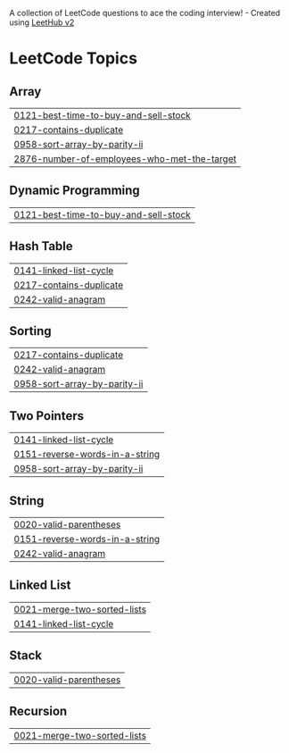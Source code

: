 A collection of LeetCode questions to ace the coding interview! - Created using [LeetHub v2](https://github.com/arunbhardwaj/LeetHub-2.0)
<!---LeetCode Topics Start-->
# LeetCode Topics
## Array
|  |
| ------- |
| [0121-best-time-to-buy-and-sell-stock](https://github.com/abhishekdk62/LEETCODE_ABHISHEK/tree/master/0121-best-time-to-buy-and-sell-stock) |
| [0217-contains-duplicate](https://github.com/abhishekdk62/LEETCODE_ABHISHEK/tree/master/0217-contains-duplicate) |
| [0958-sort-array-by-parity-ii](https://github.com/abhishekdk62/LEETCODE_ABHISHEK/tree/master/0958-sort-array-by-parity-ii) |
| [2876-number-of-employees-who-met-the-target](https://github.com/abhishekdk62/LEETCODE_ABHISHEK/tree/master/2876-number-of-employees-who-met-the-target) |
## Dynamic Programming
|  |
| ------- |
| [0121-best-time-to-buy-and-sell-stock](https://github.com/abhishekdk62/LEETCODE_ABHISHEK/tree/master/0121-best-time-to-buy-and-sell-stock) |
## Hash Table
|  |
| ------- |
| [0141-linked-list-cycle](https://github.com/abhishekdk62/LEETCODE_ABHISHEK/tree/master/0141-linked-list-cycle) |
| [0217-contains-duplicate](https://github.com/abhishekdk62/LEETCODE_ABHISHEK/tree/master/0217-contains-duplicate) |
| [0242-valid-anagram](https://github.com/abhishekdk62/LEETCODE_ABHISHEK/tree/master/0242-valid-anagram) |
## Sorting
|  |
| ------- |
| [0217-contains-duplicate](https://github.com/abhishekdk62/LEETCODE_ABHISHEK/tree/master/0217-contains-duplicate) |
| [0242-valid-anagram](https://github.com/abhishekdk62/LEETCODE_ABHISHEK/tree/master/0242-valid-anagram) |
| [0958-sort-array-by-parity-ii](https://github.com/abhishekdk62/LEETCODE_ABHISHEK/tree/master/0958-sort-array-by-parity-ii) |
## Two Pointers
|  |
| ------- |
| [0141-linked-list-cycle](https://github.com/abhishekdk62/LEETCODE_ABHISHEK/tree/master/0141-linked-list-cycle) |
| [0151-reverse-words-in-a-string](https://github.com/abhishekdk62/LEETCODE_ABHISHEK/tree/master/0151-reverse-words-in-a-string) |
| [0958-sort-array-by-parity-ii](https://github.com/abhishekdk62/LEETCODE_ABHISHEK/tree/master/0958-sort-array-by-parity-ii) |
## String
|  |
| ------- |
| [0020-valid-parentheses](https://github.com/abhishekdk62/LEETCODE_ABHISHEK/tree/master/0020-valid-parentheses) |
| [0151-reverse-words-in-a-string](https://github.com/abhishekdk62/LEETCODE_ABHISHEK/tree/master/0151-reverse-words-in-a-string) |
| [0242-valid-anagram](https://github.com/abhishekdk62/LEETCODE_ABHISHEK/tree/master/0242-valid-anagram) |
## Linked List
|  |
| ------- |
| [0021-merge-two-sorted-lists](https://github.com/abhishekdk62/LEETCODE_ABHISHEK/tree/master/0021-merge-two-sorted-lists) |
| [0141-linked-list-cycle](https://github.com/abhishekdk62/LEETCODE_ABHISHEK/tree/master/0141-linked-list-cycle) |
## Stack
|  |
| ------- |
| [0020-valid-parentheses](https://github.com/abhishekdk62/LEETCODE_ABHISHEK/tree/master/0020-valid-parentheses) |
## Recursion
|  |
| ------- |
| [0021-merge-two-sorted-lists](https://github.com/abhishekdk62/LEETCODE_ABHISHEK/tree/master/0021-merge-two-sorted-lists) |
<!---LeetCode Topics End-->